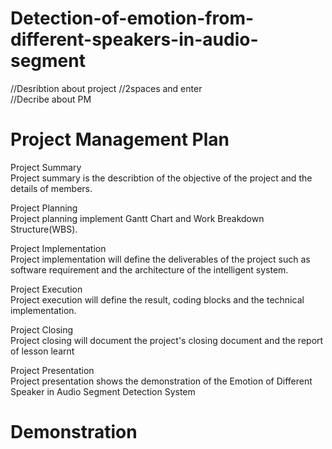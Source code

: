# Detection-of-emotion-from-different-speakers-in-audio-segment

//Desribtion about project  //2spaces and enter  
//Decribe about PM


# Project Management Plan  
  
 Project Summary  
 Project summary is the describtion of the objective of the project and the details of members.  
   
 Project Planning     
 Project planning implement Gantt Chart and Work Breakdown Structure(WBS).  
   
 Project Implementation       
 Project implementation will define the deliverables of the project such as software requirement and the architecture of the intelligent system.  
     
 Project Execution  
 Project execution will define the result, coding blocks and the technical implementation.  
       
 Project Closing  
 Project closing will document the project's closing document and the report of lesson learnt  
         
 Project Presentation  
 Project presentation shows the demonstration of the Emotion of Different Speaker in Audio Segment Detection System  
   
 # Demonstration
     
     
 
